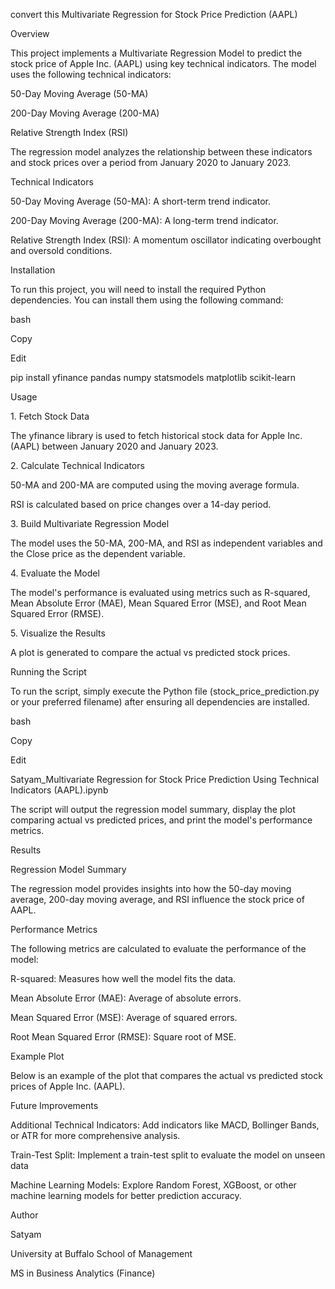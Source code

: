 convert this Multivariate Regression for Stock Price Prediction (AAPL)

Overview

This project implements a Multivariate Regression Model to predict the stock price of Apple Inc. (AAPL) using key technical indicators. The model uses the following technical indicators:

50-Day Moving Average (50-MA)

200-Day Moving Average (200-MA)

Relative Strength Index (RSI)

The regression model analyzes the relationship between these indicators and stock prices over a period from January 2020 to January 2023.

Technical Indicators

50-Day Moving Average (50-MA): A short-term trend indicator.

200-Day Moving Average (200-MA): A long-term trend indicator.

Relative Strength Index (RSI): A momentum oscillator indicating overbought and oversold conditions.

Installation

To run this project, you will need to install the required Python dependencies. You can install them using the following command:

bash

Copy

Edit

pip install yfinance pandas numpy statsmodels matplotlib scikit-learn

Usage

1\. Fetch Stock Data

The yfinance library is used to fetch historical stock data for Apple Inc. (AAPL) between January 2020 and January 2023.

2\. Calculate Technical Indicators

50-MA and 200-MA are computed using the moving average formula.

RSI is calculated based on price changes over a 14-day period.

3\. Build Multivariate Regression Model

The model uses the 50-MA, 200-MA, and RSI as independent variables and the Close price as the dependent variable.

4\. Evaluate the Model

The model's performance is evaluated using metrics such as R-squared, Mean Absolute Error (MAE), Mean Squared Error (MSE), and Root Mean Squared Error (RMSE).

5\. Visualize the Results

A plot is generated to compare the actual vs predicted stock prices.

Running the Script

To run the script, simply execute the Python file (stock\_price\_prediction.py or your preferred filename) after ensuring all dependencies are installed.

bash

Copy

Edit

Satyam\_Multivariate Regression for Stock Price Prediction Using Technical Indicators (AAPL).ipynb

The script will output the regression model summary, display the plot comparing actual vs predicted prices, and print the model's performance metrics.

Results

Regression Model Summary

The regression model provides insights into how the 50-day moving average, 200-day moving average, and RSI influence the stock price of AAPL.

Performance Metrics

The following metrics are calculated to evaluate the performance of the model:

R-squared: Measures how well the model fits the data.

Mean Absolute Error (MAE): Average of absolute errors.

Mean Squared Error (MSE): Average of squared errors.

Root Mean Squared Error (RMSE): Square root of MSE.

Example Plot

Below is an example of the plot that compares the actual vs predicted stock prices of Apple Inc. (AAPL).

Future Improvements

Additional Technical Indicators: Add indicators like MACD, Bollinger Bands, or ATR for more comprehensive analysis.

Train-Test Split: Implement a train-test split to evaluate the model on unseen data

Machine Learning Models: Explore Random Forest, XGBoost, or other machine learning models for better prediction accuracy.

Author

Satyam

University at Buffalo School of Management

MS in Business Analytics (Finance)